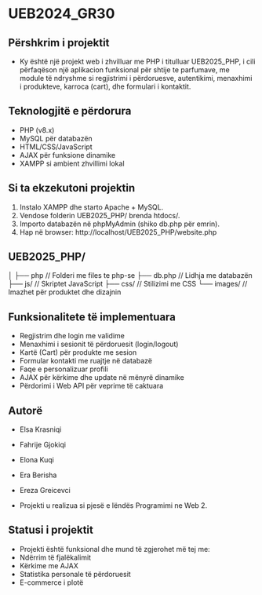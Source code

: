 # UEB2024_GR30

## Përshkrim i projektit
 - Ky është një projekt web i zhvilluar me PHP i titulluar UEB2025_PHP, i cili përfaqëson një aplikacion funksional për shtije te parfumave, me module të ndryshme si regjistrimi i përdoruesve, autentikimi, menaxhimi i produkteve, karroca (cart), dhe formulari i kontaktit.

##  Teknologjitë e përdorura
 - PHP (v8.x)
 - MySQL për databazën
 - HTML/CSS/JavaScript
 - AJAX për funksione dinamike
 - XAMPP si ambient zhvillimi lokal

## Si ta ekzekutoni projektin
1. Instalo XAMPP dhe starto Apache + MySQL.
2. Vendose folderin UEB2025_PHP/ brenda htdocs/.
3. Importo databazën në phpMyAdmin (shiko db.php për emrin).
4. Hap në browser: http://localhost/UEB2025_PHP/website.php

## UEB2025_PHP/
│
├── php                    // Folderi me files te php-se
├── db.php                 // Lidhja me databazën
├── js/                    // Skriptet JavaScript
├── css/                   // Stilizimi me CSS
└── images/                // Imazhet për produktet dhe dizajnin

##  Funksionalitete të implementuara
  - Regjistrim dhe login me validime
  - Menaxhimi i sesionit të përdoruesit (login/logout)
  - Kartë (Cart) për produkte me sesion
  - Formular kontakti me ruajtje në databazë
  - Faqe e personalizuar profili
  - AJAX për kërkime dhe update në mënyrë dinamike
  - Përdorimi i Web API për veprime të caktuara

## Autorë
 - Elsa Krasniqi
 - Fahrije Gjokiqi
 - Elona Kuqi
 - Era Berisha
 - Ereza Greicevci

 - Projekti u realizua si pjesë e lëndës Programimi ne Web 2.

## Statusi i projektit
 - Projekti është funksional dhe mund të zgjerohet më tej me:
 - Ndërrim të fjalëkalimit
 - Kërkime me AJAX
 - Statistika personale të përdoruesit
 - E-commerce i plotë

